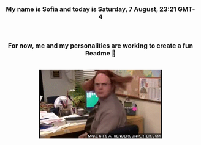 


<div align="center">
<h3 >My name is Sofia and today is Saturday, 7 August, 23:21 GMT-4</h3><br>
<h3 >For now, me and my personalities are working to create a fun Readme 👋
</h3><br>
<img src='img/dwight.gif' alt='working...'/>
</div>
